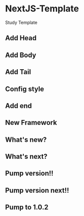 # NextJS-Template
Study Template

## Add Head

## Add Body

## Add Tail

## Config style

## Add end

## New Framework

## What's new?

## What's next?

## Pump version!!

## Pump version next!!

## Pump to 1.0.2
